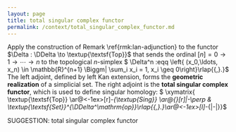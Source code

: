 ```yaml
---
layout: page
title: total singular complex functor
permalink: /context/total_singular_complex_functor.md
---
```

 Apply the construction of Remark \ref{rmk:lan-adjunction} to the functor $\Delta : \DDelta \to \textup{\textsf{Top}}$ that sends the ordinal $[n]= 0 \to 1 \to \cdots \to n$ to the topological $n$-simplex
$ \Delta^n :eqq \left\{ (x_0,\ldots, x_n) \in \mathbb{R}^{n+1} \Biggm| \sum_i x_i = 1, x_i \geq 0\right\}\rlap{{,}.}$
The left adjoint, defined by left Kan extension, forms the **geometric realization** of a simplicial set. The right adjoint is the **total singular complex functor**, which is used to define singular homology:
$ \xymatrix{ \textup{\textsf{Top}} \ar@<-1ex>[r]_-{\textup{Sing}} \ar@{}[r]|-\perp & \textup{\textsf{Set}}^{\DDelta^\mathrm{op}}\rlap{{,}.}\ar@<-1ex>[l]_-{|-|}}$


SUGGESTION: total singular complex functor